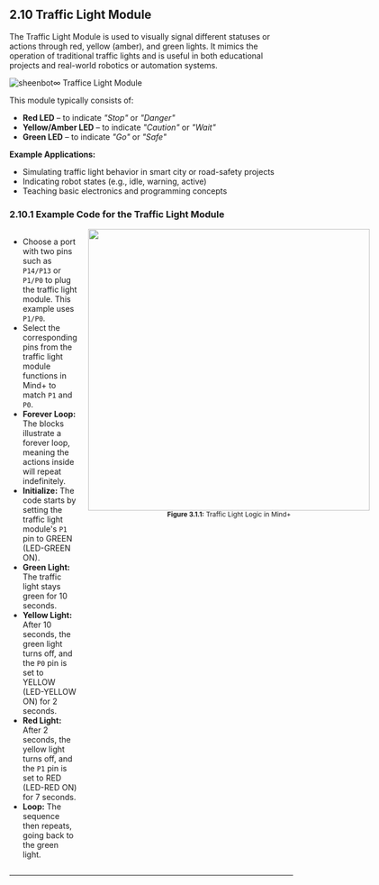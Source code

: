 ## 2.10 Traffic Light Module

The Traffic Light Module is used to visually signal different statuses or actions through red, yellow (amber), and green lights. It mimics the operation of traditional traffic lights and is useful in both educational projects and real-world robotics or automation systems.

![sheenbot∞ Traffice Light Module](/content/manual/images/module_RGB.png "sheenbot∞ Traffice Light Module")

This module typically consists of:

- **Red LED** – to indicate *"Stop"* or *"Danger"*
- **Yellow/Amber LED** – to indicate *"Caution"* or *"Wait"*
- **Green LED** – to indicate *"Go"* or *"Safe"*

**Example Applications:**
- Simulating traffic light behavior in smart city or road-safety projects
- Indicating robot states (e.g., idle, warning, active)
- Teaching basic electronics and programming concepts

### 2.10.1 Example Code for the Traffic Light  Module

<div style="display: flex; align-items: flex-start; justify-content: space-between;"> 
  <div style="flex: 1; padding-right: 20px;">
    <ul>
      <li>Choose a port with two pins such as <code>P14/P13</code> or <code>P1/P0</code> to plug the traffic light module. This example uses <code>P1/P0</code>.</li>
      <li>Select the corresponding pins from the traffic light module functions in Mind+ to match <code>P1</code> and <code>P0</code>.</li>
      <li><b>Forever Loop:</b> The blocks illustrate a forever loop, meaning the actions inside will repeat indefinitely.</li>
      <li><b>Initialize:</b> The code starts by setting the traffic light module's <code>P1</code> pin to GREEN (LED-GREEN ON).</li>
      <li><b>Green Light:</b> The traffic light stays green for 10 seconds.</li>
      <li><b>Yellow Light:</b> After 10 seconds, the green light turns off, and the <code>P0</code> pin is set to YELLOW (LED-YELLOW ON) for 2 seconds.</li>
      <li><b>Red Light:</b> After 2 seconds, the yellow light turns off, and the <code>P1</code> pin is set to RED (LED-RED ON) for 7 seconds.</li>
      <li><b>Loop:</b> The sequence then repeats, going back to the green light.</li>
    </ul>
  </div>
  <div style="flex: 1; text-align: center;">
    <img src="/content/manual/images/24.png" width="500"/>
    <div><sub><b>Figure 3.1.1:</b> Traffic Light Logic in Mind+</sub></div>
  </div>
</div>

---